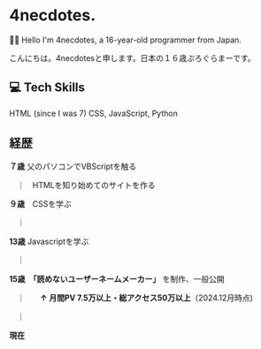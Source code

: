 # 4necdotes.

🧑‍💻 Hello I'm 4necdotes, a 16-year-old programmer from Japan.

こんにちは。4necdotesと申します。日本の１６歳ぷろぐらまーです。

## 💻 Tech Skills
HTML (since I was 7)
CSS, JavaScript, Python

## 経歴
**７歳** 父のパソコンでVBScriptを触る

　｜　HTMLを知り始めてのサイトを作る
 
**９歳**　CSSを学ぶ

　｜　
 
**13歳** Javascriptを学ぶ

　｜
 
**15歳**　**「読めないユーザーネームメーカー」** を制作、一般公開

　｜　　**↑ 月間PV 7.5万以上・総アクセス50万以上**（2024.12月時点)
 
　｜

**現在**
